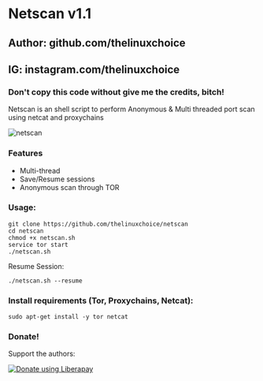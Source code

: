 # Netscan v1.1
## Author: github.com/thelinuxchoice
## IG: instagram.com/thelinuxchoice
### Don't copy this code without give me the credits, bitch! 

Netscan is an shell script to perform Anonymous & Multi threaded port scan using netcat and proxychains 

![netscan](https://user-images.githubusercontent.com/34893261/39967102-57501cd8-568c-11e8-8d97-7c031947cc3f.png)

### Features
- Multi-thread
- Save/Resume sessions
- Anonymous scan through TOR
### Usage:
```
git clone https://github.com/thelinuxchoice/netscan
cd netscan
chmod +x netscan.sh
service tor start
./netscan.sh
```
Resume Session:
```
./netscan.sh --resume
```
### Install requirements (Tor, Proxychains, Netcat):

```
sudo apt-get install -y tor netcat
```

### Donate!
Support the authors:

<noscript><a href="https://liberapay.com/thelinuxchoice/donate"><img alt="Donate using Liberapay" src="https://liberapay.com/assets/widgets/donate.svg"></a></noscript>
